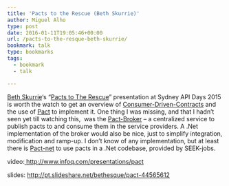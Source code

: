 ```yaml
---
title: 'Pacts to the Rescue (Beth Skurrie)'
author: Miguel Alho
type: post
date: 2016-01-11T19:05:46+00:00
url: /pacts-to-the-resque-beth-skurrie/
bookmark: talk
type: bookmarks
tags:
  - bookmark
  - talk

---
```

<a href="https://github.com/bethesque" target="_blank">Beth Skurrie</a>&#8216;s &#8220;<a href="http://www.infoq.com/presentations/pact" target="_blank">Pacts to The Rescue</a>&#8221; presentation at Sydney API Days 2015 is worth the watch to get an overview of <a href="http://martinfowler.com/articles/consumerDrivenContracts.html" target="_blank">Consumer-Driven-Contracts</a> and the use of <a href="https://github.com/realestate-com-au/pact" target="_blank">Pact</a> to implement it. One thing I was missing, and that I hadn&#8217;t seen yet till watching this,  was the [Pact-Broker][1] &#8211; a centralized service to publish pacts to and consume them in the service providers. A .Net implementation of the broker would also be nice, just to simplify integration, modification and ramp-up. I don&#8217;t know of any implementation, but at least there is <a href="https://github.com/SEEK-Jobs/pact-net" target="_blank">Pact-net</a> to use pacts in a .Net codebase, provided by SEEK-jobs.

video:<a href="http://www.infoq.com/presentations/pact" target="_blank"> http://www.infoq.com/presentations/pact</a>

slides: <a href="http://pt.slideshare.net/bethesque/pact-44565612" target="_blank">http://pt.slideshare.net/bethesque/pact-44565612</a>

 [1]: https://github.com/bethesque/pact_broker